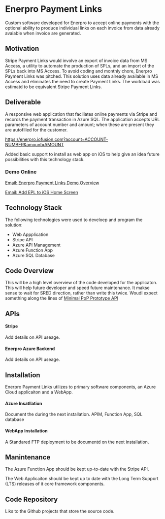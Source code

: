 # Enerpro Payment Links

Custom software developed for Enerpro to accept online payments with the optional ability to produce individual links on each invoice from data already avaiable when invoice are generated.


## Motivation
Stripe Payment Links would involve an export of invoice data from MS Access, a utility to automate the production of SPLs, and an import of the SPLs back into MS Access. To avoid coding and monthly chore, Enerpro Payment Links was pitched. This solution uses data already available in MS Access and eliminates the need to create Payment Links. The workload was estimatd to be equivalent Stripe Payment Links.


## Deliverable
A responsive web application that faciliates online payments via Stripe and records the payment transaction in Azure SQL.  The application accepts URL parameters of account number and amount; when these are present they are autofilled for the customer.

https://enerpro.iofusion.com?account=ACCOUNT-NUMBER&amount=AMOUNT

Added basic support to install as web app on iOS to help give an idea future possibilities with this technology stack.

### Demo Online

[Email: Enerpro Payment Links Demo Overview](/emails/epl-v1-published)

[Email: Add EPL to iOS Home Screen](/emails/ios-add-epl)


## Technology Stack
The following technologies were used to develoep and program the solution:
- Web Appplication
- Stripe API
- Azure API Management
- Azure Function App
- Azure SQL Database


## Code Overview
This will be a high level overview of the code developed for the applicaton.  This will help future developer and speed future maintenance.  It makse sense to wait for SRED direction, rather than write this twice.  Woudl expect something along the lines of
[Minimal PoP Prototype API](/docs/guidance-azure-api)


## APIs
#### Stripe
Add details on API useage.

#### Enerpro Azure Backend
Add details on API useage.


## Installation
Enerpro Payment Links utilizes to primary software components, an Azure Cloud applicaiton and a WebApp.

#### Azure Insatllation
Document the during the next installation.
APIM, Function App, SQL database

#### WebApp Installation
A Standared FTP deployment to be documentd on the next installation.


## Manintenance
The Azure Function App should be kept up-to-date with the Stripe API.

The Web Applicaiton should be kept up to date with the Long Term Support (LTS) releases of it core framework components.


## Code Repository
Liks to the Github projects that store the source code.
